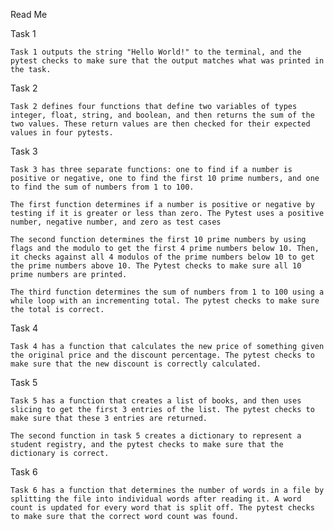 Read Me

Task 1

    Task 1 outputs the string "Hello World!" to the terminal, and the pytest checks to make sure that the output matches what was printed in the task. 

Task 2 

    Task 2 defines four functions that define two variables of types integer, float, string, and boolean, and then returns the sum of the two values. These return values are then checked for their expected values in four pytests. 

Task 3

    Task 3 has three separate functions: one to find if a number is positive or negative, one to find the first 10 prime numbers, and one to find the sum of numbers from 1 to 100. 

    The first function determines if a number is positive or negative by testing if it is greater or less than zero. The Pytest uses a positive number, negative number, and zero as test cases

    The second function determines the first 10 prime numbers by using flags and the modulo to get the first 4 prime numbers below 10. Then, it checks against all 4 modulos of the prime numbers below 10 to get the prime numbers above 10. The Pytest checks to make sure all 10 prime numbers are printed. 

    The third function determines the sum of numbers from 1 to 100 using a while loop with an incrementing total. The pytest checks to make sure the total is correct. 

Task 4

    Task 4 has a function that calculates the new price of something given the original price and the discount percentage. The pytest checks to make sure that the new discount is correctly calculated. 

Task 5

    Task 5 has a function that creates a list of books, and then uses slicing to get the first 3 entries of the list. The pytest checks to make sure that these 3 entries are returned. 

    The second function in task 5 creates a dictionary to represent a student registry, and the pytest checks to make sure that the dictionary is correct. 

Task 6

    Task 6 has a function that determines the number of words in a file by splitting the file into individual words after reading it. A word count is updated for every word that is split off. The pytest checks to make sure that the correct word count was found. 